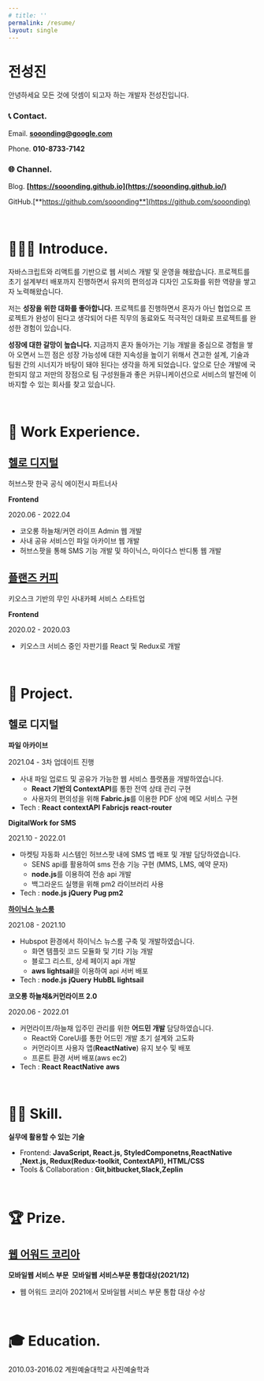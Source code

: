 ```yaml
---
# title: ''
permalink: /resume/
layout: single
---
```


# 전성진

안녕하세요 모든 것에 덧셈이 되고자 하는 개발자 전성진입니다.

### 📞 Contact.

Email. **sooonding@google.com**

Phone. **010-8733-7142**

### 🌐 Channel.

Blog. **[https://sooonding.github.io](https://sooonding.github.io/)**

GitHub.[**https://github.com/sooonding**](https://github.com/sooonding)

<br/>

# 👨🏼‍💻 Introduce.

자바스크립트와 리액트를 기반으로 웹 서비스 개발 및 운영을 해왔습니다. 프로젝트를 초기 설계부터 배포까지 진행하면서 유저의 편의성과 디자인 고도화를 위한 역량을 쌓고자 노력해왔습니다.

저는 **성장을 위한 대화를 좋아합니다.** 프로젝트를 진행하면서 혼자가 아닌 협업으로 프로젝트가 완성이 된다고 생각되어 다른 직무의 동료와도 적극적인 대화로 프로젝트를 완성한 경험이 있습니다.

**성장에 대한 갈망이 높습니다.** 지금까지 혼자 돌아가는 기능 개발을 중심으로 경험을 쌓아 오면서 느낀 점은 성장 가능성에 대한 지속성을 높이기 위해서 견고한 설계, 기술과 팀원 간의 시너지가 바탕이 돼야 된다는 생각을 하게 되었습니다. 앞으로 단순 개발에 국한되지 않고 저만의 장점으로 팀 구성원들과 좋은 커뮤니케이션으로 서비스의 발전에 이바지할 수 있는 회사를 찾고 있습니다.

<br/>

# 🏢 Work Experience.

## [헬로 디지털](https://www.hellodigital.kr/)

허브스팟 한국 공식 에이전시 파트너사

**Frontend**

2020.06 - 2022.04

- 코오롱 하늘채/커먼 라이프 Admin 웹 개발
- 사내 공유 서비스인 파일 아카이브 웹 개발
- 허브스팟을 통해 SMS 기능 개발 및 하이닉스, 마이다스 반디통 웹 개발

## [플랜즈 커피](https://planz-coffee.com/)

키오스크 기반의 무인 사내카페 서비스 스타트업

**Frontend**

2020.02 - 2020.03

- 키오스크 서비스 중인 자판기를 React 및 Redux로 개발

<br/>

# 📃 Project.

## 헬로 디지털

**파일 아카이브**

2021.04 - 3차 업데이트 진행

- 사내 파일 업로드 및 공유가 가능한 웹 서비스 플랫폼을 개발하였습니다.
  - **React 기반의 ContextAPI**를 통한 전역 상태 관리 구현
  - 사용자의 편의성을 위해 **Fabric.js**를 이용한 PDF 상에 메모 서비스 구현
- Tech : **React** **contextAPI** **Fabricjs** **react-router**

**DigitalWork for SMS**

2021.10 - 2022.01

- 마켓팅 자동화 시스템인 허브스팟 내에 SMS 앱 배포 및 개발 담당하였습니다.
  - SENS api를 활용하여 sms 전송 기능 구현 (MMS, LMS, 예약 문자)
  - **node.js**를 이용하여 전송 api 개발
  - 백그라운드 실행을 위해 pm2 라이브러리 사용
- Tech : **node.js** **jQuery** **Pug pm2**

**[하이닉스 뉴스룸](https://www.hellodigital.kr/sk-hynix-newsroom/)**

2021.08 - 2021.10

- Hubspot 환경에서 하이닉스 뉴스룸 구축 및 개발하였습니다.
  - 화면 템플릿 코드 모듈화 및 기타 기능 개발
  - 블로그 리스트, 상세 페이지 api 개발
  - **aws lightsail**을 이용하여 api 서버 배포
- Tech : **node.js** **jQuery** **HubBL lightsail**

**코오롱 하늘채&커먼라이프 2.0**

2020.06 - 2022.01

- 커먼라이프/하늘채 입주민 관리를 위한 **어드민 개발** 담당하였습니다.
  - React와 CoreUi를 통한 어드민 개발 초기 설계와 고도화
  - 커먼라이프 사용자 앱(**ReactNative**) 유지 보수 및 배포
  - 프론트 환경 서버 배포(aws ec2)
- Tech : **React** **ReactNative** **aws**

<br/>

# 🥷🏽 Skill.

**실무에 활용할 수 있는 기술**

- Frontend: **JavaScript, React.js, StyledComponetns,ReactNative ,Next.js, Redux(Redux-toolkit, ContextAPI), HTML/CSS**
- Tools & Collaboration : **Git,bitbucket,Slack,Zeplin**

<br/>

# 🏆 Prize.

## [웹 어워드 코리아](http://www.i-award.or.kr/Web/Assess/FinalCandidateView.aspx?REG_SEQNO=10983)

**모바일웹 서비스 부문  모바일웹 서비스부문 통합대상(2021/12)**

- 웹 어워드 코리아 2021에서 모바일웹 서비스 부문 통합 대상 수상

<br/>

# 🎓 Education.

2010.03-2016.02 계원예술대학교 사진예술학과
